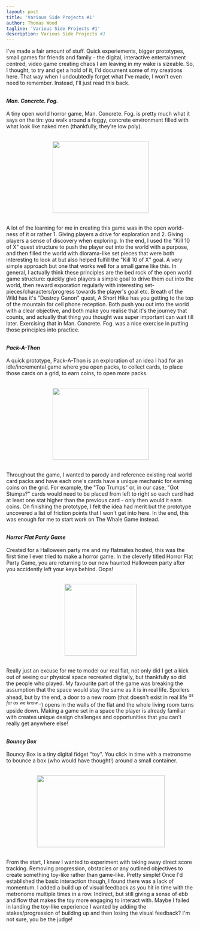 ```yaml
---
layout: post
title: 'Various Side Projects #1'
author: Thomas Wood
tagline: 'Various Side Projects #1'
description: Various Side Projects #1
---
```


<p align="left">
  I've made a fair amount of stuff. Quick experiements, bigger prototypes, small games for friends and family - the digital, interactive entertainment centred, video game creating chaos I am leaving in my wake is sizeable. So, I thought, to try and get a hold of it, I'd document some of my creations here. That way when I undoubtedly forget what I've made, I won't even need to remember. Instead, I'll just read this back.<br/><br/>

  <b><i>Man. Concrete. Fog.</i></b><br/><br/>
  A tiny open world horror game, Man. Concrete. Fog. is pretty much what it says on the tin: you walk around a foggy, concrete environment filled with what look like naked men (thankfully, they're low poly).<br/><br/> 

<p align="center">
  <img src="https://twood27897.github.io/assets/manconcretefog.gif" width="256" height="192"><br/><br/>
</p>

A lot of the learning for me in creating this game was in the open world-ness of it or rather 1. Giving players a drive for exploration and 2. Giving players a sense of discovery when exploring. In the end, I used the "Kill 10 of X" quest structure to push the player out into the world with a purpose, and then filled the world with diorama-like set pieces that were both interesting to look at but also helped fulfill the "Kill 10 of X" goal. A very simple approach but one that works well for a small game like this. In general, I actually think these principles are the bed rock of the open world game structure: quickly give players a simple goal to drive them out into the world, then reward exporation regularly with interesting set-pieces/characters/progress towards the player's goal etc. Breath of the Wild has it's "Destroy Ganon" quest, A Short Hike has you getting to the top of the mountain for cell phone reception. Both push you out into the world with a clear objective, and both make you realise that it's the journey that counts, and actually that thing you thought was super important can wait till later. Exercising that in Man. Concrete. Fog. was a nice exercise in putting those principles into practice.<br/><br/> 

  <b><i>Pack-A-Thon</i></b><br/><br/>
  A quick prototype, Pack-A-Thon is an exploration of an idea I had for an idle/incremental game where you open packs, to collect cards, to place those cards on a grid, to earn coins, to open more packs.<br/><br/>
  
<p align="center">
  <img src="https://twood27897.github.io/assets/packathon.gif" width="256" height="192"><br/><br/>
</p>

  Throughout the game, I wanted to parody and reference existing real world card packs and have each one's cards have a unique mechanic for earning coins on the grid. For example, the "Top Trumps" or, in our case, "Got Stumps?" cards would need to be placed from left to right so each card had at least one stat higher than the previous card - only then would it earn coins. On finishing the prototype, I felt the idea had merit but the prototype uncovered a list of friction points that I won't get into here. In the end, this was enough for me to start work on The Whale Game instead.<br/><br/>  

  <b><i>Horror Flat Party Game</i></b><br/><br/>
  Created for a Halloween party me and my flatmates hosted, this was the first time I ever tried to make a horror game. In the cleverly titled Horror Flat Party Game, you are returning to our now haunted Halloween party after you accidently left your keys behind. Oops!<br/><br/>
  
<p align="center">
  <img src="https://twood27897.github.io/assets/horrorflatpartygame.gif" width="192" height="192"><br/><br/>
</p>

  Really just an excuse for me to model our real flat, not only did I get a kick out of seeing our physical space recreated digitally, but thankfully so did the people who played. My favourite part of the game was breaking the assumption that the space would stay the same as it is in real life. Spoilers ahead, but by the end, a door to a new room (that doesn't exist in real life <sup><i>as far as we know...</i></sup>) opens in the walls of the flat and the whole living room turns upside down. Making a game set in a space the player is already familiar with creates unique design challenges and opportunities that you can't really get anywhere else!<br/><br/>

  <b><i>Bouncy Box</i></b><br/><br/>
  Bouncy Box is a tiny digital fidget "toy". You click in time with a metronome to bounce a box (who would have thought!) around a small container.<br/><br/>

<p align="center">
  <img src="https://twood27897.github.io/assets/bouncybox.gif" width="341" height="192"><br/><br/>
</p>
  
  From the start, I knew I wanted to experiment with taking away direct score tracking. Removing progression, obstacles or any outlined objectives to create something toy-like rather than game-like. Pretty simple! Once I'd established the basic interaction though, I found there was a lack of momentum. I added a build up of visual feedback as you hit in time with the metronome multiple times in a row. Indirect, but still giving a sense of ebb and flow that makes the toy more engaging to interact with. Maybe I failed in landing the toy-like experience I wanted by adding the stakes/progression of building up and then losing the visual feedback? I'm not sure, you be the judge!<br/><br/>
</p>
